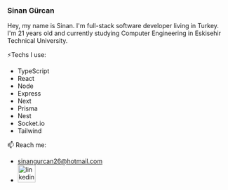 <!--
**MasterFAE/MasterFAE** is a ✨ _special_ ✨ repository because its `README.md` (this file) appears on your GitHub profile.

Here are some ideas to get you started:

- 🔭 I’m currently working on ...
- 🌱 I’m currently learning ...
- 👯 I’m looking to collaborate on ...
- 🤔 I’m looking for help with ...
- 💬 Ask me about ...
- 📫 How to reach me: ...
- 😄 Pronouns: ...
- ⚡ Fun fact: ...
-->
### Sinan Gürcan
Hey, my name is Sinan. I'm full-stack software developer living in Turkey.
I'm 21 years old and currently studying Computer Engineering in Eskisehir Technical University.

⚡Techs I use:
  * TypeScript
  * React
  * Node
  * Express
  * Next
  * Prisma
  * Nest
  * Socket.io
  * Tailwind

📫 Reach me:
  *  sinangurcan26@hotmail.com
  * [<img src='https://cdn.jsdelivr.net/npm/simple-icons@3.0.1/icons/linkedin.svg' alt='linkedin' height='40'>](https://www.linkedin.com/in/sinan-gurcan/)  
 

